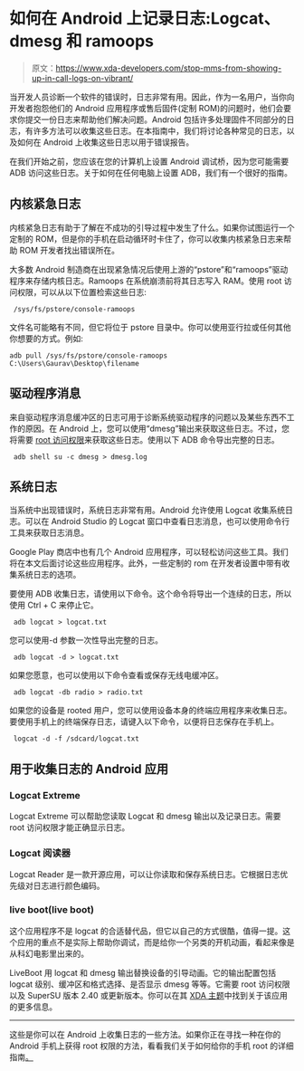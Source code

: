 # 如何在 Android 上记录日志:Logcat、dmesg 和 ramoops

> 原文：<https://www.xda-developers.com/stop-mms-from-showing-up-in-call-logs-on-vibrant/>

当开发人员诊断一个软件的错误时，日志非常有用。因此，作为一名用户，当你向开发者抱怨他们的 Android 应用程序或售后固件(定制 ROM)的问题时，他们会要求你提交一份日志来帮助他们解决问题。Android 包括许多处理固件不同部分的日志，有许多方法可以收集这些日志。在本指南中，我们将讨论各种常见的日志，以及如何在 Android 上收集这些日志以用于错误报告。

在我们开始之前，您应该在您的计算机上设置 Android 调试桥，因为您可能需要 ADB 访问这些日志。关于如何在任何电脑上设置 ADB，我们有一个很好的指南。

## 内核紧急日志

内核紧急日志有助于了解在不成功的引导过程中发生了什么。如果你试图运行一个定制的 ROM，但是你的手机在启动循环时卡住了，你可以收集内核紧急日志来帮助 ROM 开发者找出错误所在。

大多数 Android 制造商在出现紧急情况后使用上游的“pstore”和“ramoops”驱动程序来存储内核日志。Ramoops 在系统崩溃前将其日志写入 RAM。使用 root 访问权限，可以从以下位置检索这些日志:

```
 /sys/fs/pstore/console-ramoops 
```

文件名可能略有不同，但它将位于 pstore 目录中。你可以使用亚行拉或任何其他你想要的方式。例如:

`adb pull /sys/fs/pstore/console-ramoops C:\Users\Gaurav\Desktop\filename`

## 驱动程序消息

来自驱动程序消息缓冲区的日志可用于诊断系统驱动程序的问题以及某些东西不工作的原因。在 Android 上，您可以使用“dmesg”输出来获取这些日志。不过，您将需要 [root 访问权限](https://www.xda-developers.com/root/)来获取这些日志。使用以下 ADB 命令导出完整的日志。

```
 adb shell su -c dmesg > dmesg.log 
```

## 系统日志

当系统中出现错误时，系统日志非常有用。Android 允许使用 Logcat 收集系统日志。可以在 Android Studio 的 Logcat 窗口中查看日志消息，也可以使用命令行工具来获取日志消息。

Google Play 商店中也有几个 Android 应用程序，可以轻松访问这些工具。我们将在本文后面讨论这些应用程序。此外，一些定制的 rom 在开发者设置中带有收集系统日志的选项。

要使用 ADB 收集日志，请使用以下命令。这个命令将导出一个连续的日志，所以使用 Ctrl + C 来停止它。

```
 adb logcat > logcat.txt 
```

您可以使用-d 参数一次性导出完整的日志。

```
 adb logcat -d > logcat.txt 
```

如果您愿意，也可以使用以下命令查看或保存无线电缓冲区。

```
 adb logcat -db radio > radio.txt 
```

如果您的设备是 rooted 用户，您可以使用设备本身的终端应用程序来收集日志。要使用手机上的终端保存日志，请键入以下命令，以便将日志保存在手机上。

```
 logcat -d -f /sdcard/logcat.txt 
```

## 用于收集日志的 Android 应用

### Logcat Extreme

Logcat Extreme 可以帮助您读取 Logcat 和 dmesg 输出以及记录日志。需要 root 访问权限才能正确显示日志。

### Logcat 阅读器

Logcat Reader 是一款开源应用，可以让你读取和保存系统日志。它根据日志优先级对日志进行颜色编码。

### live boot(live boot)

这个应用程序不是 logcat 的合适替代品，但它以自己的方式很酷，值得一提。这个应用的重点不是实际上帮助你调试，而是给你一个另类的开机动画，看起来像是从科幻电影里出来的。

LiveBoot 用 logcat 和 dmesg 输出替换设备的引导动画。它的输出配置包括 logcat 级别、缓冲区和格式选择、是否显示 dmesg 等等。它需要 root 访问权限以及 SuperSU 版本 2.40 或更新版本。你可以在其 [XDA 主题](https://forum.xda-developers.com/t/app-5-0-root-2020-12-21-liveboot-logcat-dmesg-boot-animation-v1-84.2976189/)中找到关于该应用的更多信息。

* * *

这些是你可以在 Android 上收集日志的一些方法。如果你正在寻找一种在你的 Android 手机上获得 root 权限的方法，看看我们关于如何给你的手机 root 的详细指南[。](https://www.xda-developers.com/root/)